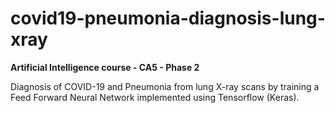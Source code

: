 # covid19-pneumonia-diagnosis-lung-xray
**Artificial Intelligence course - CA5 - Phase 2**  

Diagnosis of COVID-19 and Pneumonia from lung X-ray scans by training a Feed Forward Neural Network implemented using Tensorflow (Keras).

